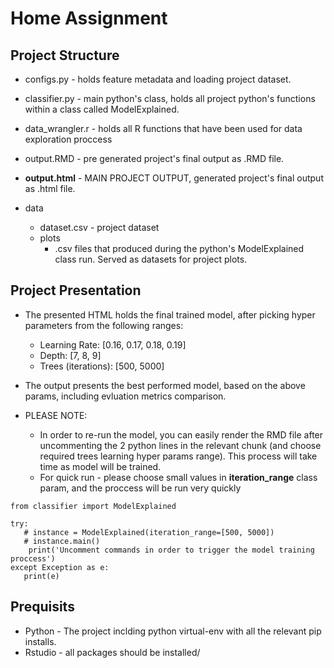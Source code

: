 # Home Assignment

## Project Structure

  * configs.py - holds feature metadata and loading project dataset.
  * classifier.py - main python's class, holds all project python's functions within a class called ModelExplained.
  * data_wrangler.r - holds all R functions that have been used for data exploration proccess
  * output.RMD - pre generated project's final output as .RMD file.
  
  * **output.html** - MAIN PROJECT OUTPUT, generated project's final output as .html file.
  
  * data
      * dataset.csv - project dataset
      * plots
         * .csv files that produced during the python's ModelExplained class run. Served as datasets for project plots.


 ## Project Presentation
  
  * The presented HTML holds the final trained model, after picking hyper parameters from the following ranges:
      * Learning Rate: [0.16, 0.17, 0.18, 0.19]
      * Depth: [7, 8, 9]
      * Trees (iterations): [500, 5000]

  * The output presents the best performed model, based on the above params, including evluation metrics comparison.

  * PLEASE NOTE: 
       * In order to re-run the model, you can easily render the RMD file after uncommenting the 2 python lines in the relevant chunk (and choose required trees learning hyper params range). This process will take time as model will be trained.
       * For quick run - please choose small values in **iteration_range** class param, and the proccess will be run very quickly

```{python}
from classifier import ModelExplained

try:
   # instance = ModelExplained(iteration_range=[500, 5000])
   # instance.main()
    print('Uncomment commands in order to trigger the model training proccess')
except Exception as e:
   print(e)
```

## Prequisits 

  * Python - The project inclding python virtual-env with all the relevant pip installs.
  * Rstudio - all packages should be installed/

                 
